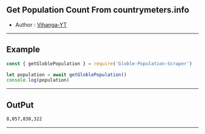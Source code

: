 ## Get Population Count From countrymeters.info

- Author : [Vihanga-YT](https://github.com/vihangayt0)

***

## Example
```js
const { getGloblePopulation } = require('Globle-Population-Scraper')

let population = await getGloblePopulation()
console.log(population)
```
***
## OutPut
```txt
8,057,838,322
```
***
